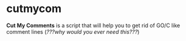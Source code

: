 # cutmycom

**Cut My Comments** is a script that will help you to get rid of GO/C like comment lines (_???why would you ever need this???_)
